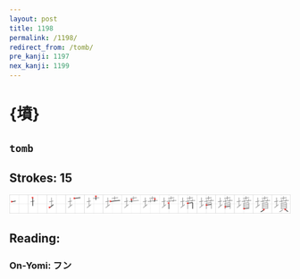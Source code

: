 ```yaml
---
layout: post
title: 1198
permalink: /1198/
redirect_from: /tomb/
pre_kanji: 1197
nex_kanji: 1199
---
```


# {墳}

## `tomb`

## Strokes: 15

<div class="stroke"><img src="../images/E5A2B3.png" /></div>

## Reading:

### On-Yomi: フン
